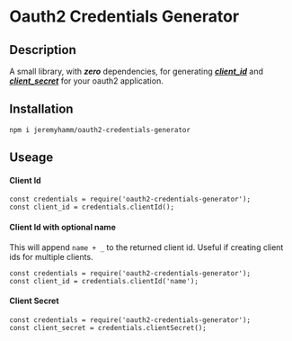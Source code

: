 # Oauth2 Credentials Generator

## Description
A small library, with ***zero*** dependencies, for generating [***client_id***](https://tools.ietf.org/html/rfc6749#appendix-A.1) and [***client_secret***](https://tools.ietf.org/html/rfc6749#appendix-A.2) for your oauth2 application.

## Installation
`npm i jeremyhamm/oauth2-credentials-generator`

## Useage

#### Client Id
```
const credentials = require('oauth2-credentials-generator');
const client_id = credentials.clientId();
```

#### Client Id with optional name

This will append `name + _` to the returned client id.  Useful if creating client ids for multiple clients.
```
const credentials = require('oauth2-credentials-generator');
const client_id = credentials.clientId('name');
```

#### Client Secret
```
const credentials = require('oauth2-credentials-generator');
const client_secret = credentials.clientSecret();
```
